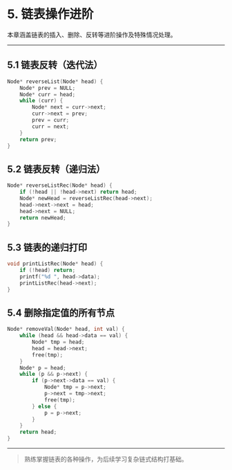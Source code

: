 # 5. 链表操作进阶

本章涵盖链表的插入、删除、反转等进阶操作及特殊情况处理。

---

## 5.1 链表反转（迭代法）

```c
Node* reverseList(Node* head) {
    Node* prev = NULL;
    Node* curr = head;
    while (curr) {
        Node* next = curr->next;
        curr->next = prev;
        prev = curr;
        curr = next;
    }
    return prev;
}
```

## 5.2 链表反转（递归法）

```c
Node* reverseListRec(Node* head) {
    if (!head || !head->next) return head;
    Node* newHead = reverseListRec(head->next);
    head->next->next = head;
    head->next = NULL;
    return newHead;
}
```

## 5.3 链表的递归打印

```c
void printListRec(Node* head) {
    if (!head) return;
    printf("%d ", head->data);
    printListRec(head->next);
}
```

## 5.4 删除指定值的所有节点

```c
Node* removeVal(Node* head, int val) {
    while (head && head->data == val) {
        Node* tmp = head;
        head = head->next;
        free(tmp);
    }
    Node* p = head;
    while (p && p->next) {
        if (p->next->data == val) {
            Node* tmp = p->next;
            p->next = tmp->next;
            free(tmp);
        } else {
            p = p->next;
        }
    }
    return head;
}
```

---

> 熟练掌握链表的各种操作，为后续学习复杂链式结构打基础。
